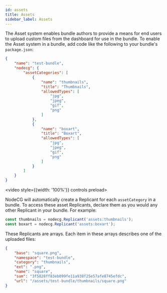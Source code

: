 ```yaml
---
id: assets
title: Assets
sidebar_label: Assets
---
```


The Asset system enables bundle authors to provide a means for end users to upload custom files from the dashboard
for use in the bundle. To enable the Asset system in a bundle, add code like the following to your bundle's `package.json`:

```json
{
    "name": "test-bundle",
    "nodecg": {
        "assetCategories": [
            {
                "name": "thumbnails",
                "title": "Thumbnails",
                "allowedTypes": [
                    "jpg",
                    "jpeg",
                    "gif",
                    "png"
                ]
            },
            {
                "name": "boxart",
                "title": "Boxart",
                "allowedTypes": [
                    "jpg",
                    "jpeg",
                    "gif",
                    "png"
                ]
            }
        ]
    }
}
```

<video style={{width: '100%'}} controls preload><source src='/vid/Assets.mp4' type='video/mp4' /></video>

NodeCG will automatically create a Replicant for each `assetCategory` in a bundle. To access these asset Replicants,
declare them as you would any other Replicant in your bundle. For example:

```js
const thumbnails = nodecg.Replicant('assets:thumbnails');
const boxart = nodecg.Replicant('assets:boxart');
```

These Replicants are arrays. Each item in these arrays describes one of the uploaded files:

```json
{
    "base": "square.png",
    "namespace": "test-bundle",
    "category": "thumbnails",
    "ext": ".png",
    "name": "square",
    "sum": "3f5828ff83eb099fe11a938f25e57afe8745efdc",
    "url": "/assets/test-bundle/thumbnails/square.png"
}
```
